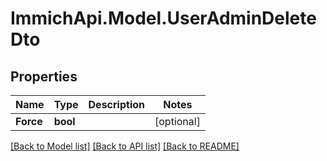 # ImmichApi.Model.UserAdminDeleteDto

## Properties

Name | Type | Description | Notes
------------ | ------------- | ------------- | -------------
**Force** | **bool** |  | [optional] 

[[Back to Model list]](../README.md#documentation-for-models) [[Back to API list]](../README.md#documentation-for-api-endpoints) [[Back to README]](../README.md)

